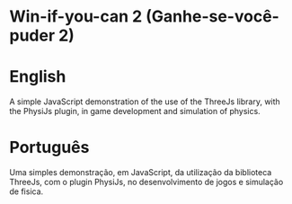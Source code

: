 # Win-if-you-can 2 (Ganhe-se-você-puder 2)

# English
A simple JavaScript demonstration of the use of the ThreeJs library, with the PhysiJs plugin, in game development and simulation of physics.

# Português
Uma simples demonstração, em JavaScript, da utilização da biblioteca ThreeJs, com o plugin PhysiJs, no desenvolvimento de jogos e simulação de fisica.
